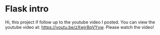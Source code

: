 # Flask intro
Hi, this project if follow up to the youtube video I posted. You can view the youtube video at:
https://youtu.be/zXwjr8qVYyw. 
Please watch the video!
